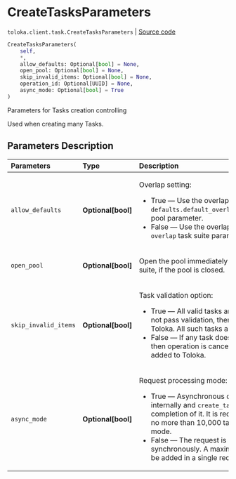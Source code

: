 # CreateTasksParameters
`toloka.client.task.CreateTasksParameters` | [Source code](https://github.com/Toloka/toloka-kit/blob/v0.1.24/src/client/task.py#L133)

```python
CreateTasksParameters(
    self,
    *,
    allow_defaults: Optional[bool] = None,
    open_pool: Optional[bool] = None,
    skip_invalid_items: Optional[bool] = None,
    operation_id: Optional[UUID] = None,
    async_mode: Optional[bool] = True
)
```

Parameters for Tasks creation controlling


Used when creating many Tasks.

## Parameters Description

| Parameters | Type | Description |
| :----------| :----| :-----------|
`allow_defaults`|**Optional\[bool\]**|<p>Overlap setting:<ul><li>True — Use the overlap value that is set in the `defaults.default_overlap_for_new_task_suites` pool parameter.</li><li>False — Use the overlap value that is set in the `overlap` task suite parameter.</li></ul></p>
`open_pool`|**Optional\[bool\]**|<p>Open the pool immediately after creating a task suite, if the pool is closed.</p>
`skip_invalid_items`|**Optional\[bool\]**|<p>Task validation option:<ul><li>True — All valid tasks are added. If a task does not pass validation, then it is not added to Toloka. All such tasks are listed in the response.</li><li>False — If any task does not pass validation, then operation is cancelled and no tasks are added to Toloka.</li></ul></p>
`async_mode`|**Optional\[bool\]**|<p>Request processing mode:<ul><li>True — Asynchronous operation is started internally and `create_tasks` waits for the completion of it. It is recommended to create no more than 10,000 tasks per request in this mode.</li><li>False — The request is processed synchronously. A maximum of 5000 tasks can be added in a single request in this mode.</li></ul></p>

